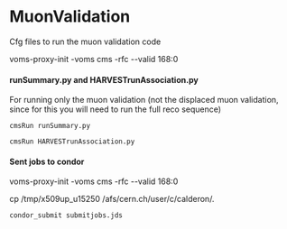 # MuonValidation
Cfg files to run the muon validation code 

voms-proxy-init -voms cms -rfc --valid 168:0                                                                                         

#### runSummary.py and HARVESTrunAssociation.py

For running only the muon validation (not the displaced muon validation, since for this you will need to run the full reco sequence)

```
cmsRun runSummary.py 
```

``` 
cmsRun HARVESTrunAssociation.py
``` 

#### Sent jobs to condor

voms-proxy-init -voms cms -rfc --valid 168:0

cp /tmp/x509up_u15250  /afs/cern.ch/user/c/calderon/. 


```
condor_submit submitjobs.jds      
```
